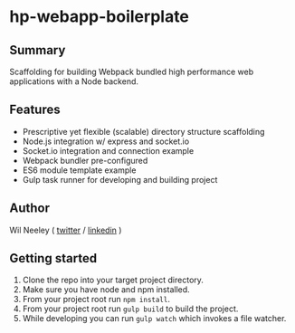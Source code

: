 # hp-webapp-boilerplate

## Summary

Scaffolding for building Webpack bundled high performance web applications with a Node backend.

## Features

* Prescriptive yet flexible (scalable) directory structure scaffolding
* Node.js integration w/ express and socket.io
* Socket.io integration and connection example
* Webpack bundler pre-configured 
* ES6 module template example
* Gulp task runner for developing and building project

## Author

Wil Neeley ( [twitter](http://twitter.com/wilneeley) / [linkedin](https://www.linkedin.com/in/wil-neeley-87500852/) )

## Getting started

1. Clone the repo into your target project directory.
2. Make sure you have node and npm installed.
3. From your project root run `npm install`.
4. From your project root run `gulp build` to build the project.
5. While developing you can run `gulp watch` which invokes a file watcher.
